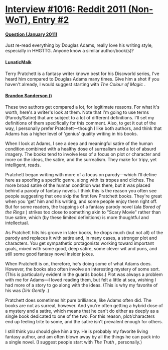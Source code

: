 # [Interview #1016: Reddit 2011 (Non-WoT), Entry #2](https://www.theoryland.com/intvmain.php?i=1016#2)

#### [Question (January 2011)](http://www.reddit.com/r/books/comments/eumrh/just_reread_everything_by_douglas_adams_really/)

Just re-read everything by Douglas Adams, really love his writing style, especially in HHGTTG. Anyone know a similar author/book(s)?

#### LunaticMalk

Terry Pratchett is a fantasy writer known best for his Discworld series, I've heard him compared to Douglas Adams many times. Give him a shot if you haven't already, I would suggest starting with
*The Colour of Magic*
.

#### [Brandon Sanderson ()](http://www.reddit.com/r/books/comments/eumrh/just_reread_everything_by_douglas_adams_really/c1b3rke)

These two authors get compared a lot, for legitimate reasons. For what it's worth, here's a writer's look at them. Note that I'm going to use terms (Parody/Satire) that are subject to a lot of different definitions. I'll set my definitions of them specifically for this comment. Also, to get it out of the way, I personally prefer Pratchett—though I like both authors, and think that Adams has a higher level of 'genius' quality writing in his books.

When I look at Adams, I see a deep and meaningful satire of the human condition combined with a healthy dose of surrealism and a lot of absurd imagery. The books tend to involve less of a focus on plot or character and more on the ideas, the satire, and the surrealism. They make for tripy, yet intelligent, reads.

Pratchett began writing with more of a focus on parody—which I'll define here as spoofing a specific genre, along with its tropes and cliches. The more broad satire of the human condition was there, but it was placed behind a parody of fantasy novels. I think this is the reason you often see people suggesting that one skip the first few Pratchett books. They're great when you 'get' him and his writing, and some people enjoy them right off. But for some readers, the trappings of a fantasy parody novel (ala
*Bored of the Rings*
) strikes too close to something akin to "Scary Movie" rather than true satire, which (by these limited definitions) is more thoughtful and intellectual.

As Pratchett hits his groove in later books, he drops much (but not all) of the parody and replaces it with satire and, in many cases, a stronger plot and characters. You get sympathetic protagonists working toward important goals, mixed with some good, deep satire, some clever wit and puns, and still some good fantasy novel insider jokes.

When Pratchett is on, therefore, he's doing some of what Adams does. However, the books also often involve an interesting mystery of some sort. (This is particularly evident in the guards books.) Plot was always a problem with me for Adams—I loved reading them, but felt a little at sea, wishing I had more of a story to go along with the ideas. (This is why my favorite of his was
*Dirk Gently*
.)

Pratchett does sometimes hit pure brilliance, like Adams often did. The books are not as surreal, however. And you're often getting a hybrid dose of a mystery and a satire, which means that he can't do either as deeply as a single book dedicated to one of the two. For this reason, plot/characters end up feeling trite to some, and the satire isn't prevalent enough for others.

I still think you should give him a try. He is probably my favorite living fantasy author, and am often blown away by all the things he can pack into a single novel. (I suggest people start with
*The Truth*
, personally.)

